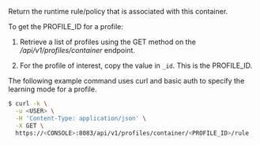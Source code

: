 Return the runtime rule/policy that is associated with this container.

To get the PROFILE_ID for a profile:

1. Retrieve a list of profiles using the GET method on the */api/v1/profiles/container* endpoint.

2. For the profile of interest, copy the value in `_id`.
This is the PROFILE_ID.

The following example command uses curl and basic auth to specify the learning mode for a profile.

```bash
$ curl -k \
  -u <USER> \
  -H 'Content-Type: application/json' \
  -X GET \
  https://<CONSOLE>:8083/api/v1/profiles/container/<PROFILE_ID>/rule
```
